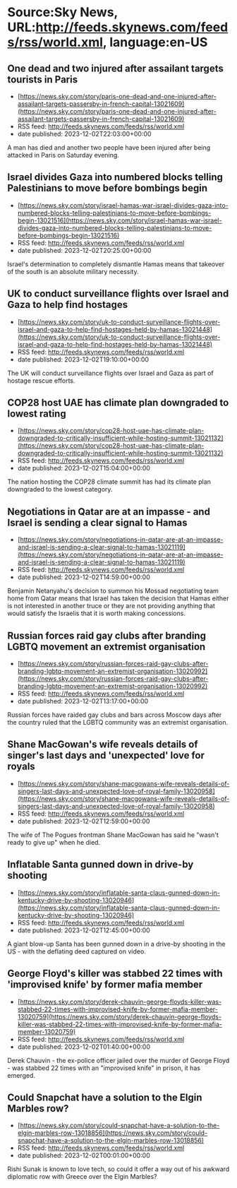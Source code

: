 # Source:Sky News, URL:http://feeds.skynews.com/feeds/rss/world.xml, language:en-US

## One dead and two injured after assailant targets tourists in Paris
 - [https://news.sky.com/story/paris-one-dead-and-one-injured-after-assailant-targets-passersby-in-french-capital-13021609](https://news.sky.com/story/paris-one-dead-and-one-injured-after-assailant-targets-passersby-in-french-capital-13021609)
 - RSS feed: http://feeds.skynews.com/feeds/rss/world.xml
 - date published: 2023-12-02T22:03:00+00:00

A man has died and another two people have been injured after being attacked in Paris on Saturday evening.

## Israel divides Gaza into numbered blocks telling Palestinians to move before bombings begin
 - [https://news.sky.com/story/israel-hamas-war-israel-divides-gaza-into-numbered-blocks-telling-palestinians-to-move-before-bombings-begin-13021516](https://news.sky.com/story/israel-hamas-war-israel-divides-gaza-into-numbered-blocks-telling-palestinians-to-move-before-bombings-begin-13021516)
 - RSS feed: http://feeds.skynews.com/feeds/rss/world.xml
 - date published: 2023-12-02T20:25:00+00:00

Israel's determination to completely dismantle Hamas means that takeover of the south is an absolute military necessity.

## UK to conduct surveillance flights over Israel and Gaza to help find hostages
 - [https://news.sky.com/story/uk-to-conduct-surveillance-flights-over-israel-and-gaza-to-help-find-hostages-held-by-hamas-13021448](https://news.sky.com/story/uk-to-conduct-surveillance-flights-over-israel-and-gaza-to-help-find-hostages-held-by-hamas-13021448)
 - RSS feed: http://feeds.skynews.com/feeds/rss/world.xml
 - date published: 2023-12-02T19:10:00+00:00

The UK will conduct&#160;surveillance flights over Israel and Gaza as part of hostage rescue efforts.

## COP28 host UAE has climate plan downgraded to lowest rating
 - [https://news.sky.com/story/cop28-host-uae-has-climate-plan-downgraded-to-critically-insufficient-while-hosting-summit-13021132](https://news.sky.com/story/cop28-host-uae-has-climate-plan-downgraded-to-critically-insufficient-while-hosting-summit-13021132)
 - RSS feed: http://feeds.skynews.com/feeds/rss/world.xml
 - date published: 2023-12-02T15:04:00+00:00

The nation hosting the COP28 climate summit has had its climate plan downgraded to the lowest category.

## Negotiations in Qatar are at an impasse - and Israel is sending a clear signal to Hamas
 - [https://news.sky.com/story/negotiations-in-qatar-are-at-an-impasse-and-israel-is-sending-a-clear-signal-to-hamas-13021119](https://news.sky.com/story/negotiations-in-qatar-are-at-an-impasse-and-israel-is-sending-a-clear-signal-to-hamas-13021119)
 - RSS feed: http://feeds.skynews.com/feeds/rss/world.xml
 - date published: 2023-12-02T14:59:00+00:00

Benjamin Netanyahu's decision to summon his Mossad negotiating team home from Qatar means that Israel has taken the decision that Hamas either is not interested in another truce or they are not providing anything that would satisfy the Israelis that it is worth making concessions.

## Russian forces raid gay clubs after branding LGBTQ movement an extremist organisation
 - [https://news.sky.com/story/russian-forces-raid-gay-clubs-after-branding-lgbtq-movement-an-extremist-organisation-13020992](https://news.sky.com/story/russian-forces-raid-gay-clubs-after-branding-lgbtq-movement-an-extremist-organisation-13020992)
 - RSS feed: http://feeds.skynews.com/feeds/rss/world.xml
 - date published: 2023-12-02T13:17:00+00:00

Russian forces have raided gay clubs and bars across Moscow days after the country ruled that the LGBTQ community was an extremist organisation.

## Shane MacGowan's wife reveals details of singer's last days and 'unexpected' love for royals
 - [https://news.sky.com/story/shane-macgowans-wife-reveals-details-of-singers-last-days-and-unexpected-love-of-royal-family-13020958](https://news.sky.com/story/shane-macgowans-wife-reveals-details-of-singers-last-days-and-unexpected-love-of-royal-family-13020958)
 - RSS feed: http://feeds.skynews.com/feeds/rss/world.xml
 - date published: 2023-12-02T12:59:00+00:00

The wife of The Pogues frontman Shane MacGowan has said he "wasn't ready to give up" when he died.

## Inflatable Santa gunned down in drive-by shooting
 - [https://news.sky.com/story/inflatable-santa-claus-gunned-down-in-kentucky-drive-by-shooting-13020946](https://news.sky.com/story/inflatable-santa-claus-gunned-down-in-kentucky-drive-by-shooting-13020946)
 - RSS feed: http://feeds.skynews.com/feeds/rss/world.xml
 - date published: 2023-12-02T12:45:00+00:00

A giant blow-up Santa has been gunned down in a drive-by shooting in the US - with the deflating deed captured on video.

## George Floyd's killer was stabbed 22 times with 'improvised knife' by former mafia member
 - [https://news.sky.com/story/derek-chauvin-george-floyds-killer-was-stabbed-22-times-with-improvised-knife-by-former-mafia-member-13020759](https://news.sky.com/story/derek-chauvin-george-floyds-killer-was-stabbed-22-times-with-improvised-knife-by-former-mafia-member-13020759)
 - RSS feed: http://feeds.skynews.com/feeds/rss/world.xml
 - date published: 2023-12-02T01:40:00+00:00

Derek Chauvin - the ex-police officer jailed over the murder of George Floyd - was stabbed 22 times with an "improvised knife" in prison, it has emerged.

## Could Snapchat have a solution to the Elgin Marbles row?
 - [https://news.sky.com/story/could-snapchat-have-a-solution-to-the-elgin-marbles-row-13018856](https://news.sky.com/story/could-snapchat-have-a-solution-to-the-elgin-marbles-row-13018856)
 - RSS feed: http://feeds.skynews.com/feeds/rss/world.xml
 - date published: 2023-12-02T00:01:00+00:00

Rishi Sunak is known to love tech, so could it offer a way out of his awkward diplomatic row with Greece over the Elgin Marbles?

